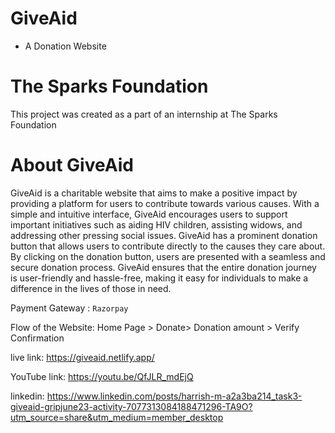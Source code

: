 # GiveAid
- A Donation Website
# The Sparks Foundation
This project was created as a part of an internship at The Sparks Foundation
# About GiveAid
GiveAid is a charitable website that aims to make a positive impact by providing a platform for users to contribute towards various causes. With a simple and intuitive interface, GiveAid encourages users to support important initiatives such as aiding HIV children, assisting widows, and addressing other pressing social issues. GiveAid has a prominent donation button that allows users to contribute directly to the causes they care about. By clicking on the donation button, users are presented with a seamless and secure donation process. GiveAid ensures that the entire donation journey is user-friendly and hassle-free, making it easy for individuals to make a difference in the lives of those in need.

Payment Gateway : `Razorpay`

Flow of the Website: Home Page > Donate> Donation amount > Verify Confirmation

live link: https://giveaid.netlify.app/

YouTube link: https://youtu.be/QfJLR_mdEjQ

linkedin: https://www.linkedin.com/posts/harrish-m-a2a3ba214_task3-giveaid-gripjune23-activity-7077313084188471296-TA9O?utm_source=share&utm_medium=member_desktop
